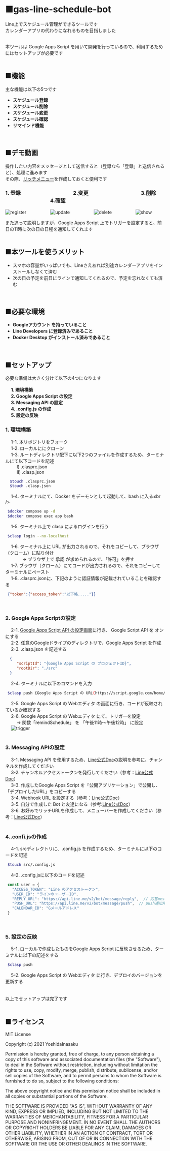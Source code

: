 # ■gas-line-schedule-bot  
Line上でスケジュール管理ができるツールです<br />
カレンダーアプリの代わりになれるものを目指しました<br />
<br />

本ツールは Google Apps Script を用いて開発を行っているので、利用するためにはセットアップが必要です<br />
<br />

## ■機能
主な機能は以下の5つです
- <b>スケジュール登録</b>
- <b>スケジュール削除</b>
- <b>スケジュール変更</b>
- <b>スケジュール確認</b>
- <b>リマインド機能</b>
<br />

## ■デモ動画
操作したい内容をメッセージとして送信すると（登録なら「登録」と送信されると）、処理に進みます<br />
その際、[リッチメニュー](https://qiita.com/bow_arrow/items/32ac5d2b4c67bd0c1dc2)を作成しておくと便利です

### 1. 登録 &emsp; &emsp; &emsp; &emsp; &emsp; &emsp; &emsp; &emsp; 2.変更 &emsp; &emsp; &emsp; &emsp; &emsp; &emsp; &emsp; &emsp; 3.削除 &emsp; &emsp; &emsp; &emsp; &emsp; &emsp; &emsp; &emsp; 4.確認
![register](https://user-images.githubusercontent.com/65550020/147192879-4d4af2fc-6e49-42d1-be01-664eb7598864.gif)
 &emsp; &emsp; &emsp; &emsp;
 ![update](https://user-images.githubusercontent.com/65550020/147195101-ef4488b2-93d5-4330-b412-233ff263e2d1.gif)
 &emsp; &emsp; &emsp; &emsp;
 ![delete](https://user-images.githubusercontent.com/65550020/147195288-7102f3ff-58cf-4227-b8d5-40ba3df18632.gif)
 &emsp; &emsp; &emsp; &emsp;
 ![show](https://user-images.githubusercontent.com/65550020/147195332-2f4f7b15-abd3-4712-adf9-b9417f09338a.gif)
 <br />
 
また追って説明しますが、Google Apps Script 上でトリガーを設定すると、前日の11時に次の日の日程を通知してくれます<br />
 <br />
  
## ■本ツールを使うメリット
- スマホの容量がいっぱいでも、Lineさえあれば別途カレンダーアプリをインストールしなくて済む<br />
- 次の日の予定を前日にラインで通知してくれるので、予定を忘れなくても済む
<br />

## ■必要な環境
- <b>Googleアカウント を持っていること</b>
- <b>Line Developers に登録済みであること</b>
- <b>Docker Desktop がインストール済みであること</b>
<br />

## ■セットアップ
必要な準備は大きく分けて以下の4つになります<br />
<br />
&emsp; <b>1. 環境構築</b><br />
&emsp; <b>2. Google Apps Script の設定</b><br />
&emsp; <b>3. Messaging API の設定</b><br />
&emsp; <b>4. .config.js の作成</b><br />
&emsp; <b>5. 設定の反映</b>
<br />
### 1. 環境構築<br />
&emsp; 1-1. 本リポジトリをフォーク<br />
&emsp; 1-2. ローカルににクローン<br />
&emsp; 1-3. ルートディレクトリ配下に以下2つのファイルを作成するため、ターミナルにて以下コードを記述<br />
  &emsp; &emsp; Ⅰ) .clasprc.json <br />
  &emsp; &emsp; Ⅱ) .clasp.json <br />
  ```sh
    $touch .clasprc.json
    $touch .clasp.json
  ```
&emsp; 1-4. ターミナルにて、Docker をデーモンとして起動して、bash に入る≤br />
  ```sh
   $docker compose up -d
   $docker compose exec app bash
  ```
&emsp; 1-5. ターミナル上で clasp によるログインを行う<br />
  ```sh
   $clasp login --no-localhost
  ```
&emsp; 1-6. ターミナル上に URL が出力されるので、それをコピーして、ブラウザ（クローム）に貼り付け<br />
　　&emsp; &nbsp; → ブラウザ上で 承認 が求められるので、「許可」を押す<br />
&emsp; 1-7. ブラウザ（クローム）にてコードが出力されるので、それをコピーしてターミナルにペースト<br />
&emsp; 1-8. .clasprc.jsonに、下記のように認証情報が記載されていることを確認する
  ```json
   {"token":{"access_token":"以下略....."}}
  ```
<br />

### 2. Google Apps Scriptの設定<br />
&emsp; 2-1. [Google Apps Script API の設定画面](https://script.google.com/home/usersettings)に行き、 Google Script API を オン にする<br />
&emsp; 2-2. 任意のGoogleドライプのディレクトリで、Google Apps Script を作成<br />
&emsp; 2-3. .clasp.json を記述する
  ```json
    {
       "scriptId": "{Google Apps Script の プロジェクトID}",
       "rootDir": "./src"
    }
  ```
&emsp; 2-4. ターミナルに以下のコマンドを入力<br />
   ```sh
    $clasp push {Google Apps Script の URL(https://script.google.com/home/projects/{プロジェクトID}/edit 全文)}
   ```
&emsp; 2-5. Google Apps Script の Webエディタ の画面に行き、コードが反映されているか確認する<br />
&emsp; 2-6. Google Apps Script の Webエディタ にて、トリガーを設定<br />
  &emsp; &emsp; → 関数「remindSchedule」 を 「午後11時〜午後12時」 に設定<br />
&emsp; ![trigger](https://user-images.githubusercontent.com/65550020/147196252-e3256fe7-5841-41ed-8443-29be898c4429.gif)
<br /><br/>

### 3. Messaging APIの設定<br />
&emsp; 3-1. Messaging API を使用するため、[Line公式Doc](https://developers.line.biz/ja/docs/messaging-api/getting-started/#using-console)の説明を参考に、チャンネルを作成してください<br />
&emsp; 3-2. チャンネルアクセストークンを発行してください（参考：[Line公式Doc](https://developers.line.biz/ja/docs/messaging-api/channel-access-tokens/#long-lived-channel-access-tokens)）<br />
&emsp; 3-3. 作成したGoogle Apps Script を「公開アプリケーション」で公開し、「デプロイしたURL」をコピーする<br />
&emsp; 3-4. Webhook URL を設定する（参考：[Line公式Doc](https://developers.line.biz/ja/docs/messaging-api/building-bot/#setting-webhook-url)）<br />
&emsp; 3-5. 自分で作成した Bot と友達になる（参考:[Line公式Doc](https://developers.line.biz/ja/docs/messaging-api/building-bot/#add-your-line-official-account-as-friend)）<br />
&emsp; 3-6. お好みでリッチURLを作成して、メニューバーを作成してください（参考：[Line公式Doc](https://developers.line.biz/ja/docs/messaging-api/using-rich-menus/)）<br />
<br />

### 4..confi.jsの作成<br />
&emsp; 4-1. srcディレクトリに、.config.js を作成するため、ターミナルに以下のコードを記述<br />
   ```sh
    $touch src/.config.js
   ```
&emsp; 4-2. .config.jsに以下のコードを記述<br />
   ```js
    const user = {
      "ACCESS_TOKEN": "Line のアクセストークン",
      "USER_ID": "ラインのユーザーID",
      "REPLY_URL": "https://api.line.me/v2/bot/message/reply",  // 応答message用のURL
      "PUSH_URL": "https://api.line.me/v2/bot/message/push",  // push通知用のURL
      "CALENDAR_ID": "Gメールアドレス"
    }
   ```
<br />

### 5. 設定の反映<br />
&emsp; 5-1. ローカルで作成したものをGoogle Apps Script に反映させるため、ターミナルに以下の記述をする<br />
   ```sh
    $clasp push
   ```
&emsp; 5-2. Google Apps Script の Webエディタ に行き、デプロイのバージョンを更新する<br />
<br/><br/>
以上でセットアップは完了です<br />
<br />

## ■ライセンス<br />
MIT License

Copyright (c) 2021 YoshidaInasaku

Permission is hereby granted, free of charge, to any person obtaining a copy
of this software and associated documentation files (the "Software"), to deal
in the Software without restriction, including without limitation the rights
to use, copy, modify, merge, publish, distribute, sublicense, and/or sell
copies of the Software, and to permit persons to whom the Software is
furnished to do so, subject to the following conditions:

The above copyright notice and this permission notice shall be included in all
copies or substantial portions of the Software.

THE SOFTWARE IS PROVIDED "AS IS", WITHOUT WARRANTY OF ANY KIND, EXPRESS OR
IMPLIED, INCLUDING BUT NOT LIMITED TO THE WARRANTIES OF MERCHANTABILITY,
FITNESS FOR A PARTICULAR PURPOSE AND NONINFRINGEMENT. IN NO EVENT SHALL THE
AUTHORS OR COPYRIGHT HOLDERS BE LIABLE FOR ANY CLAIM, DAMAGES OR OTHER
LIABILITY, WHETHER IN AN ACTION OF CONTRACT, TORT OR OTHERWISE, ARISING FROM,
OUT OF OR IN CONNECTION WITH THE SOFTWARE OR THE USE OR OTHER DEALINGS IN THE
SOFTWARE.






